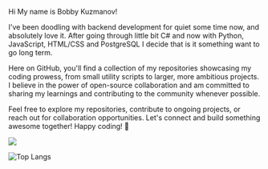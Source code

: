 Hi My name is Bobby Kuzmanov!



I've been doodling with backend development for quiet some time now, and absolutely love it. After going through little bit C# and now with Python, JavaScript, HTML/CSS and PostgreSQL I decide that is it something want to go long term.

Here on GitHub, you'll find a collection of my repositories showcasing my coding prowess, from small utility scripts to larger, more ambitious projects. I believe in the power of open-source collaboration and am committed to sharing my learnings and contributing to the community whenever possible.

Feel free to explore my repositories, contribute to ongoing projects, or reach out for collaboration opportunities. Let's connect and build something awesome together!
Happy coding! 🚀

<p align="left">
  <a href="https://skillicons.dev">
    <img src="https://skillicons.dev/icons?i=python,js,html,css,postgres,pycharm,vscode&perline=12" />
  </a>
</p>

![Top Langs](https://github-readme-stats.vercel.app/api/top-langs/?username=BobbyKuzmanov&langs_count=8&layout=compact&theme=tokyonight)
